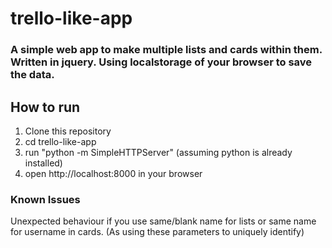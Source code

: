 # trello-like-app

### A simple web app to make multiple lists and cards within them. Written in jquery. Using localstorage of your browser to save the data.


## How to run
1) Clone this repository
2) cd trello-like-app
3) run "python -m SimpleHTTPServer" (assuming python is already installed)
4) open http://localhost:8000 in your browser



### Known Issues
Unexpected behaviour if you use same/blank name for lists or same name for username in cards. (As using these parameters to uniquely identify)
